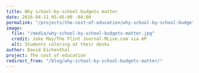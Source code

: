 ```yaml
---
title: Why school-by-school budgets matter
date: 2016-04-11 05:45:00 -04:00
permalink: "/projects/the-cost-of-education/why-school-by-school-budgets-matter/"
image:
  file: "/media/why-school-by-school-budgets-matter.jpg"
  credit: Jake May/The Flint Journal-MLive.com via AP
  alt: Students coloring at their desks
author: David Eichenthal
project: The cost of education
redirect_from: "/blog/why-school-by-school-budgets-matter/"
---
```


